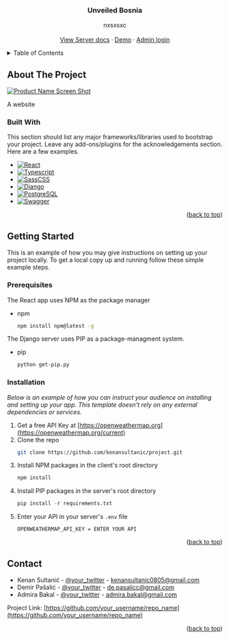 <a name="readme-top"></a>

<h3 align="center">Unveiled Bosnia</h3>
<p align="center">
    nxsxsxc
    <br />
    <br />
    <a href="https://github.com/othneildrew/Best-README-Template">View Server docs</a>
    ·
    <a href="https://github.com/othneildrew/Best-README-Template/issues">Demo</a>
    ·
    <a href="https://github.com/othneildrew/Best-README-Template/issues">Admin login</a>
  </p>
</div>

<!-- TABLE OF CONTENTS -->
<details>
  <summary>Table of Contents</summary>
  <ol>
    <li>
      <a href="#about-the-project">About The Project</a>
      <ul>
        <li><a href="#built-with">Built With</a></li>
      </ul>
    </li>
    <li>
      <a href="#getting-started">Getting Started</a>
      <ul>
        <li><a href="#prerequisites">Prerequisites</a></li>
        <li><a href="#installation">Installation</a></li>
      </ul>
    </li>
    <li><a href="#contact">Contact</a></li>
  </ol>
</details>

<!-- ABOUT THE PROJECT -->
## About The Project

[![Product Name Screen Shot][product-screenshot]](https://example.com)

A website 


### Built With

This section should list any major frameworks/libraries used to bootstrap your project. Leave any add-ons/plugins for the acknowledgements section. Here are a few examples.

* [![React][React.js]][React-url]
* [![Typescript][TypeScript]][TypeScript-url]
* [![SassCSS][SassCSS]][SassCSS-url]
* [![Django][Django]][Django-url]
* [![PostgreSQL][PostgreSQL]][PostgreSQL-url]
* [![Swagger][Swagger]][Swagger-url]

<p align="right">(<a href="#readme-top">back to top</a>)</p>

<!-- GETTING STARTED -->
## Getting Started

This is an example of how you may give instructions on setting up your project locally.
To get a local copy up and running follow these simple example steps.

### Prerequisites

The React app uses NPM as the package manager
* npm
  ```sh
  npm install npm@latest -g
  ```

The Django server uses PIP as a package-managment system.
* pip
  ```sh
  python get-pip.py
  ```


### Installation

_Below is an example of how you can instruct your audience on installing and setting up your app. This template doesn't rely on any external dependencies or services._

1. Get a free API Key at [https://openweathermap.org](https://openweathermap.org/current)
2. Clone the repo
   ```sh
   git clone https://github.com/kenansultanic/project.git
   ```
3. Install NPM packages in the client's root directory
   ```sh
   npm install
   ```
4. Install PIP packages in the server's root directory
   ```py
   pip install -r requirements.txt
   ```
5. Enter your API in your server's `.env` file
   ```env
   OPENWEATHERMAP_API_KEY = ENTER YOUR API
   ```

<p align="right">(<a href="#readme-top">back to top</a>)</p>


<!-- CONTACT -->
## Contact

* Kenan Sultanić - [@your_twitter](https://twitter.com/your_username) - kenansultanic0805@gmail.com
* Demir Pašalić - [@your_twitter](https://twitter.com/your_username) - de.pasalicc@gmail.com
* Admira Bakal - [@your_twitter](https://twitter.com/your_username) - admira.bakal@gmail.com


Project Link: [https://github.com/your_username/repo_name](https://github.com/your_username/repo_name)

<p align="right">(<a href="#readme-top">back to top</a>)</p>





[contributors-shield]: https://img.shields.io/github/contributors/othneildrew/Best-README-Template.svg?style=for-the-badge
[contributors-url]: https://github.com/othneildrew/Best-README-Template/graphs/contributors
[forks-shield]: https://img.shields.io/github/forks/othneildrew/Best-README-Template.svg?style=for-the-badge
[forks-url]: https://github.com/othneildrew/Best-README-Template/network/members
[stars-shield]: https://img.shields.io/github/stars/othneildrew/Best-README-Template.svg?style=for-the-badge
[stars-url]: https://github.com/othneildrew/Best-README-Template/stargazers
[issues-shield]: https://img.shields.io/github/issues/othneildrew/Best-README-Template.svg?style=for-the-badge
[issues-url]: https://github.com/othneildrew/Best-README-Template/issues
[license-shield]: https://img.shields.io/github/license/othneildrew/Best-README-Template.svg?style=for-the-badge
[license-url]: https://github.com/othneildrew/Best-README-Template/blob/master/LICENSE.txt
[linkedin-shield]: https://img.shields.io/badge/-LinkedIn-black.svg?style=for-the-badge&logo=linkedin&colorB=555
[linkedin-url]: https://linkedin.com/in/othneildrew
[product-screenshot]: images/screenshot.png

[React.js]: https://img.shields.io/badge/react-20232A?style=for-the-badge&logo=react&logoColor=61DAFB
[React-url]: https://reactjs.org/

[TypeScript]: https://img.shields.io/badge/typescript-3178C6?style=for-the-badge&logo=typescript&logoColor=fff
[TypeScript-url]: https://www.typescriptlang.org/

[SassCSS]: https://img.shields.io/badge/sass-C76494?style=for-the-badge&logo=sass&logoColor=fff
[SassCSS-url]: https://sass-lang.com/

[Django]: https://img.shields.io/badge/django-113527?style=for-the-badge&logo=django&logoColor=fff
[Django-url]: https://www.djangoproject.com/

[PostgreSQL]: https://img.shields.io/badge/postgresql-376696?style=for-the-badge&logo=postgresql&logoColor=fff
[PostgreSQL-url]: https://www.postgresql.org/

[Swagger]: https://img.shields.io/badge/swagger-729D08?style=for-the-badge&logo=swagger&logoColor=fff
[Swagger-url]: https://swagger.io/

